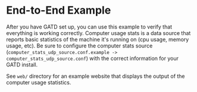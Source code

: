 End-to-End Example
==================

After you have GATD set up, you can use this example to verify that everything
is working correctly. Computer usage stats is a data source that reports basic
statistics of the machine it's running on (cpu usage, memory usage, etc).
Be sure to configure the computer stats source
(`computer_stats_udp_source.conf.example -> computer_stats_udp_source.conf`) with the
correct information for your GATD install.

See `web/` directory for an example website that displays the output of the
computer usage statistics.
